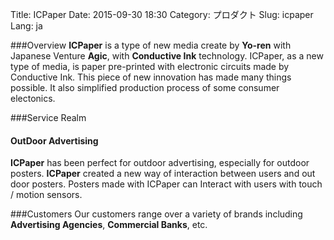 Title: ICPaper
Date: 2015-09-30 18:30
Category: プロダクト
Slug: icpaper
Lang: ja

###Overview
**ICPaper** is a type of new media create by **Yo-ren** with Japanese Venture **Agic**, with **Conductive Ink** technology. ICPaper, as a new type of media, is paper pre-printed with electronic circuits made by Conductive Ink. This piece of new innovation has made many things possible. It also simplified production process of some consumer electonics.

###Service Realm
#### **OutDoor Advertising**
**ICPaper** has been perfect for outdoor advertising, especially for outdoor posters. **ICPaper** created a new way of interaction between users and out door posters. Posters made with ICPaper can Interact with users with touch / motion sensors.

###Customers
Our customers range over a variety of brands including **Advertising Agencies**, **Commercial Banks**, etc.